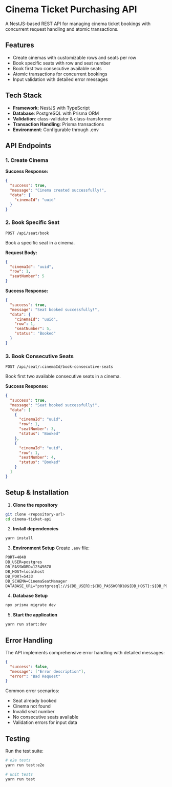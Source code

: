 # Cinema Ticket Purchasing API

A NestJS-based REST API for managing cinema ticket bookings with concurrent request handling and atomic transactions.

## Features

- Create cinemas with customizable rows and seats per row
- Book specific seats with row and seat number
- Book first two consecutive available seats
- Atomic transactions for concurrent bookings
- Input validation with detailed error messages

## Tech Stack

- **Framework**: NestJS with TypeScript
- **Database**: PostgreSQL with Prisma ORM
- **Validation**: class-validator & class-transformer
- **Transaction Handling**: Prisma transactions
- **Environment**: Configurable through .env

## API Endpoints

### 1. Create Cinema

**Success Response:**

```json
{
  "success": true,
  "message": "Cinema created successfully!",
  "data": {
    "cinemaId": "uuid"
  }
}
```

### 2. Book Specific Seat

```http
POST /api/seat/book
```

Book a specific seat in a cinema.

**Request Body:**

```json
{
  "cinemaId": "uuid",
  "row": 1,
  "seatNumber": 5
}
```

**Success Response:**

```json
{
  "success": true,
  "message": "Seat booked successfully!",
  "data": {
    "cinemaId": "uuid",
    "row": 1,
    "seatNumber": 5,
    "status": "Booked"
  }
}
```

### 3. Book Consecutive Seats

```http
POST /api/seat/:cinemaId/book-consecutive-seats
```

Book first two available consecutive seats in a cinema.

**Success Response:**

```json
{
  "success": true,
  "message": "Seat booked successfully!",
  "data": [
    {
      "cinemaId": "uuid",
      "row": 1,
      "seatNumber": 3,
      "status": "Booked"
    },
    {
      "cinemaId": "uuid",
      "row": 1,
      "seatNumber": 4,
      "status": "Booked"
    }
  ]
}
```

## Setup & Installation

1. **Clone the repository**

```bash
git clone <repository-url>
cd cinema-ticket-api
```

2. **Install dependencies**

```bash
yarn install
```

3. **Environment Setup**
   Create `.env` file:

```env:README.md
PORT=4040
DB_USER=postgres
DB_PASSWORD=12345678
DB_HOST=localhost
DB_PORT=5433
DB_SCHEMA=CinemaSeatManager
DATABASE_URL="postgresql://${DB_USER}:${DB_PASSWORD}@${DB_HOST}:${DB_PORT}/${DB_SCHEMA}"
```

4. **Database Setup**

```bash
npx prisma migrate dev
```

5. **Start the application**

```bash
yarn run start:dev
```

## Error Handling

The API implements comprehensive error handling with detailed messages:

```json
{
  "success": false,
  "message": ["Error description"],
  "error": "Bad Request"
}
```

Common error scenarios:

- Seat already booked
- Cinema not found
- Invalid seat number
- No consecutive seats available
- Validation errors for input data

## Testing

Run the test suite:

```bash
# e2e tests
yarn run test:e2e

# unit tests
yarn run test
```
